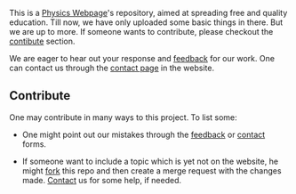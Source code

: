 This is a [Physics Webpage](https://physicsderived.club)'s repository, aimed at spreading free and quality education. Till now, we have only uploaded some basic things in there. But we are up to more. If someone wants to contribute, please checkout the [contibute](#contribute) section.

We are eager to hear out your response and <a href="https://physicsderived.club/feedback">feedback</a> for our work. One can contact us through the <a href="https://physicsderived.club/contact">contact page</a> in the website. 


## Contribute

One may contribute in many ways to this project. To list some: 

- One might point out our mistakes through the [feedback](https://physicsderived.club/feedback) or [contact](https://physicsderived.club/contact) forms. 

- If someone want to include a topic which is yet not on the website, he might [fork](https://github.com/Zeeshan-Ahmad675/Physics-Math/fork) this repo and then create a merge request with the changes made. [Contact](https://physicsderived.club/contact.html) us for some help, if needed.



